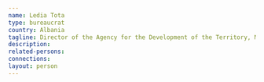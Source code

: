 ```yaml
---
name: Ledia Tota
type: bureaucrat
country: Albania
tagline: Director of the Agency for the Development of the Territory, Ministry of Urban Development
description:
related-persons:
connections:
layout: person
---
```

